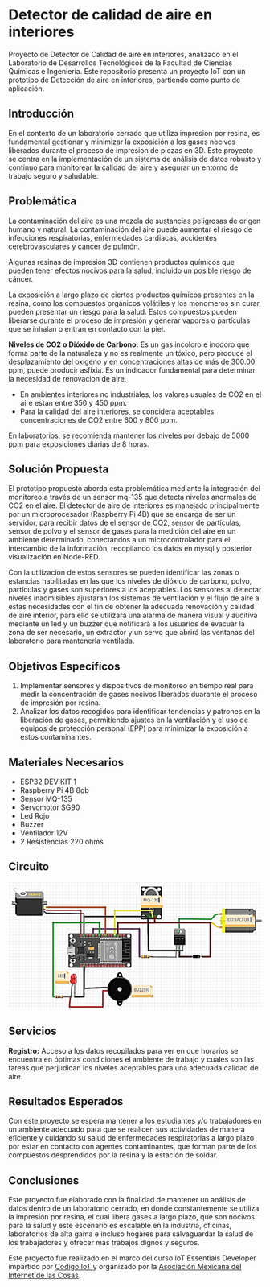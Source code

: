 # Detector de calidad de aire en interiores
Proyecto de Detector de Calidad de aire en interiores, analizado en el Laboratorio de Desarrollos Tecnológicos de la Facultad  de Ciencias Químicas e Ingeniería. 
Este repositorio presenta un proyecto IoT con un prototipo de Detección de aire en interiores, partiendo como punto de aplicación.

## Introducción
En el contexto de un laboratorio cerrado que utiliza impresion por resina, es fundamental gestionar y minimizar la exposición a los gases nocivos liberados durante el proceso de impresion de piezas en 3D. Este proyecto se centra en la implementación  de un sistema de análisis de datos robusto y continuo para monitorear la calidad del aire y asegurar un entorno de trabajo seguro y saludable.

## Problemática
La contaminación del aire es una mezcla de sustancias peligrosas de origen humano y natural. La contaminación del aire puede aumentar el riesgo de infecciones respiratorias, enfermedades cardiacas, accidentes cerebrovasculares y cancer de pulmón.

Algunas resinas de impresión 3D contienen productos químicos que pueden tener efectos nocivos para la salud, incluido un posible riesgo de cáncer. 

La exposición a largo plazo de ciertos productos químicos presentes en la resina, como los compuestos orgánicos volátiles y los monomeros sin curar, pueden presentar un riesgo para la salud. Estos compuestos pueden liberarse durante el proceso de impresión y generar vapores o partículas que se inhalan o entran en contacto con la piel.

**Niveles de CO2 o Dióxido de Carbono:**
Es un gas incoloro e inodoro que forma parte de la naturaleza y no es realmente un tóxico, pero produce el desplazamiento del oxígeno y en concentraciones altas de más de 300.00 ppm, puede producir asfixia. Es un indicador fundamental para determinar la necesidad de renovacion de aire.

- En ambientes interiores no industriales, los valores usuales de CO2 en el aire estan entre 350 y 450 ppm.
- Para la calidad del aire interiores, se concidera aceptables concentraciones de CO2 entre 600 y 800 ppm.

En laboratorios, se recomienda mantener los niveles por debajo de 5000 ppm para exposiciones diarias de 8 horas. 

## Solución Propuesta 
El prototipo propuesto aborda esta problemática mediante la integración del monitoreo a través de un sensor mq-135 que detecta niveles anormales de CO2 en el aire.
El detector de aire de interiores es manejado principalmente por un microprocesador (Raspberry Pi 4B) que se encarga de ser un servidor, para  recibir datos de el sensor de CO2, sensor de partículas, sensor de polvo y el sensor de gases para la medición del aire en un ambiente determinado, conectandos a un microcontrolador para el intercambio de la información, recopilando los datos en mysql y posterior visualización en Node-RED.

Con la utilización de estos sensores se pueden identificar las zonas o estancias habilitadas en las que los niveles de dióxido de carbono, polvo, partículas y gases son superiores a los aceptables. Los sensores al detectar niveles inadmisibles ajustaran los sistemas de ventilación y el flujo de aire a estas necesidades con el fin de obtener la adecuada renovación y calidad de aire interior, para ello se utilizará una alarma de manera visual y auditiva mediante un led y un buzzer que notificará a los usuarios de evacuar la zona de ser necesario, un extractor y un servo que abrirá las ventanas del laboratorio para mantenerla ventilada.

## Objetivos Específicos
1. Implementar sensores y dispositivos de monitoreo en tiempo real para medir la concentración de gases nocivos liberados duarante el proceso de impresión por resina.
2. Analizar los datos recogidos para identificar tendencias y patrones en la liberación de gases, permitiendo ajustes en la ventilación y el uso de equipos de protección personal (EPP) para minimizar la exposición a estos contaminantes.

## Materiales Necesarios
- ESP32 DEV KIT 1
- Raspberry Pi 4B 8gb
- Sensor MQ-135
- Servomotor SG90
- Led Rojo
- Buzzer
- Ventilador 12V
- 2 Resistencias 220 ohms

## Circuito
![](https://github.com/LIZZYMOR/Detector-de-calidad-de-aire-en-interiores-/blob/main/imagenes/CIRCUITO%20DEAINT.png)

## Servicios
**Registro:** 
Acceso a los datos recopilados para ver en que horarios se encuentra en óptimas condiciones el ambiente de trabajo y cuales son las tareas que perjudican los niveles aceptables para una adecuada calidad de aire.

## Resultados Esperados
Con este proyecto se espera mantener a los estudiantes y/o trabajadores en un ambiente adecuado para que se realicen sus actividades de manera eficiente y cuidando su salud de enfermedades respiratorias a largo plazo por estar en contacto con agentes contaminantes, que forman parte de los compuestos desprendidos por la resina y la estación de soldar.

## Conclusiones
Este proyecto fue elaborado con la finalidad de mantener un análisis de datos dentro de un laboratorio cerrado, en donde constantemente se utiliza la impresión por resina, el cual libera gases a largo plazo, que son nocivos para la salud y este escenario es escalable en la industria, oficinas, laboratorios de alta gama e incluso hogares para salvaguardar la salud de los trabajadores y ofrecer más trabajos dignos y seguros.

Este proyecto fue realizado en el marco del curso IoT Essentials Developer impartido por [Codigo IoT ](https://www.codigoiot.com/) y organizado por la [Asociación Mexicana del Internet de las Cosas](https://www.asociacioniot.org/).












